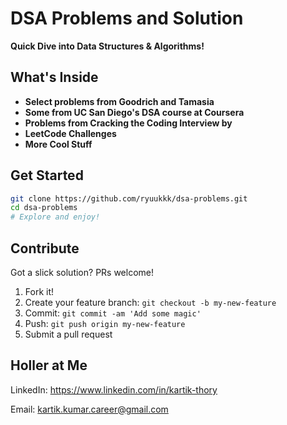 # DSA Problems and Solution

 **Quick Dive into Data Structures & Algorithms!**

## What's Inside
- **Select problems from Goodrich and Tamasia**
- **Some from UC San Diego's DSA course at Coursera** 
- **Problems from Cracking the Coding Interview by** 
- **LeetCode Challenges** 
- **More Cool Stuff** 

## Get Started
```bash
git clone https://github.com/ryuukkk/dsa-problems.git
cd dsa-problems
# Explore and enjoy!
```

## Contribute
Got a slick solution? PRs welcome!
1. Fork it!
2. Create your feature branch: `git checkout -b my-new-feature`
3. Commit: `git commit -am 'Add some magic'`
4. Push: `git push origin my-new-feature`
5. Submit a pull request


## Holler at Me 
LinkedIn: https://www.linkedin.com/in/kartik-thory

Email: kartik.kumar.career@gmail.com
